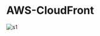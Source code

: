 # AWS-CloudFront
![s1](https://user-images.githubusercontent.com/115663572/230496074-cdfc03d5-7c4e-4e2b-bd42-350f32f48017.jpg)
